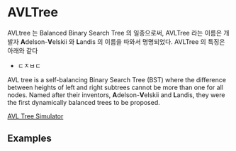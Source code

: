 # AVLTree

AVLtree 는 Balanced Binary Search Tree 의 일종으로써, AVLTree 라는 이름은 개발자 **A**delson-**V**elskii 와 **L**andis 의 이름을 따와서 명명되었다. AVLTree 의 특징은 아래와 같다
- ㄷㅈㅂㄷ

AVL tree is a self-balancing Binary Search Tree (BST) where the difference between heights of left and right subtrees cannot be more than one for all nodes. Named after their inventors, **A**delson-**V**elskii and **L**andis, they were the first dynamically balanced trees to be proposed.

[AVL Tree Simulator](https://www.cs.usfca.edu/~galles/visualization/AVLtree.html)

## Examples
